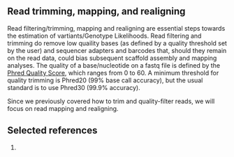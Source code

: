 ## Read trimming, mapping, and realigning

Read filtering/trimming, mapping and realigning are essential steps towards the estimation of vartiants/Genotype Likelihoods. 
Read filtering and trimming do remove low quaility bases (as defined by a quality threshold set by the user) and sequencer adapters and barcodes that, should they remain on the read data, could bias subsequent scaffold assembly and mapping analyses. The quality of a base/nucleotide on a fastq file is defined by the [Phred Quality Score](https://en.wikipedia.org/wiki/Phred_quality_score), which ranges from 0 to 60. A minimum threshold for quality trimming is Phred20 (99% base call accuracy), but the usual standard is to use Phred30 (99.9% accuracy).

Since we previously covered how to trim and quality-filter reads, we will focus on read mapping and realigning.

## Selected references
1. 
